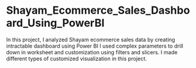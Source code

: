 # Shayam_Ecommerce_Sales_Dashboard_Using_PowerBI
In this project, I analyzed Shayam ecommerce sales data by creating intractable dashboard using Power BI 
I used complex parameters to drill down in worksheet and customization using filters and slicers.
I made different types of customized visualization in this project.
